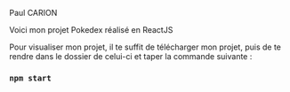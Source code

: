 Paul CARION 

Voici mon projet Pokedex réalisé en ReactJS 

Pour visualiser mon projet, il te suffit de télécharger mon projet, puis de te rendre dans le dossier de celui-ci et taper la commande suivante :

### `npm start`


